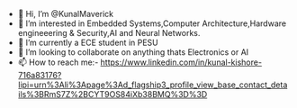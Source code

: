 - 👋 Hi, I’m @KunalMaverick
- 👀 I’m interested in Embedded Systems,Computer Architecture,Hardware engineeering & Security,AI and Neural Networks.
- 🌱 I’m currently a ECE student in PESU
- 💞️ I’m looking to collaborate on anything thats Electronics or AI
- 📫 How to reach me:- https://www.linkedin.com/in/kunal-kishore-716a83176?lipi=urn%3Ali%3Apage%3Ad_flagship3_profile_view_base_contact_details%3BRmS7Z%2BCYT9OS84iXb38BMQ%3D%3D

<!---
KunalMaverick/KunalMaverick is a ✨ special ✨ repository because its `README.md` (this file) appears on your GitHub profile.
You can click the Preview link to take a look at your changes.
--->
